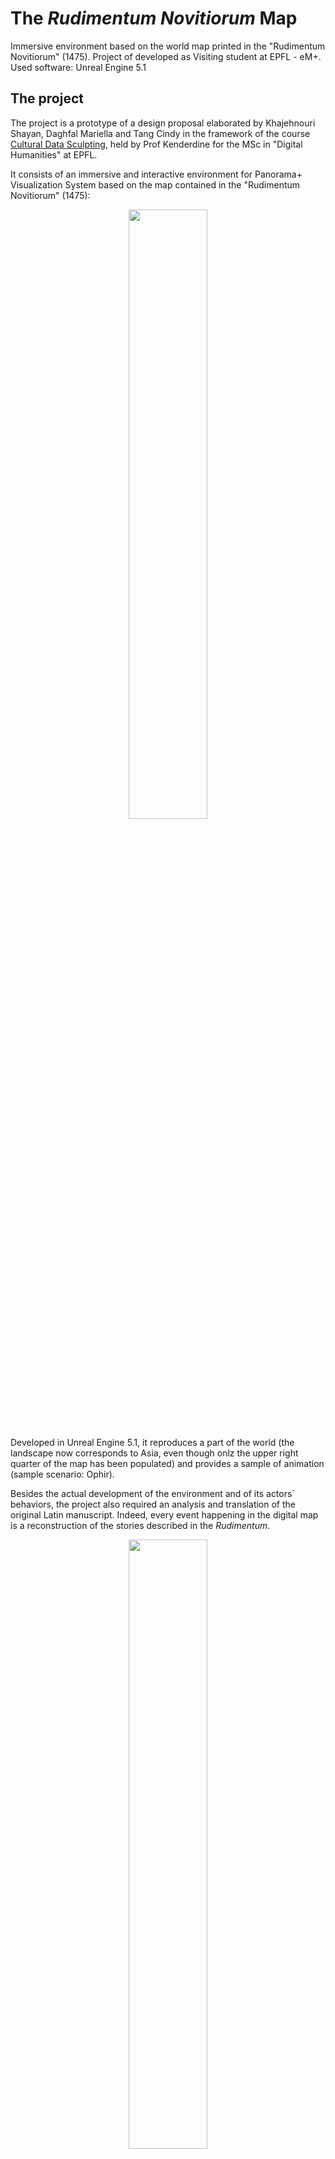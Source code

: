 # The <i>Rudimentum Novitiorum</i> Map 

Immersive environment based on the world map printed in the "Rudimentum Novitiorum" (1475). Project of developed as Visiting student at EPFL - eM+. Used software: Unreal Engine 5.1

## The project

The project is a prototype of a design proposal elaborated by Khajehnouri Shayan, Daghfal Mariella and Tang Cindy in the framework of the course [Cultural Data Sculpting](https://edu.epfl.ch/coursebook/en/cultural-data-sculpting-DH-404), held by Prof Kenderdine for the MSc in "Digital Humanities" at EPFL.

It consists of an immersive and interactive environment for Panorama+ Visualization System based on the map contained in the "Rudimentum Novitiorum" (1475):
<p align="center"> <img src="https://upload.wikimedia.org/wikipedia/commons/5/54/1475_Rudimentum_Novitorum_Lucas_brandis.jpg" style="width: 50%"> </p>

Developed in Unreal Engine 5.1, it reproduces a part of the world (the landscape now corresponds to Asia, even though onlz the upper right quarter of the map has been populated) and provides a sample of animation (sample scenario: Ophir).

Besides the actual development of the environment and of its actors´ behaviors, the project also required an analysis and translation of the original Latin manuscript. Indeed, every event happening in the digital map is a reconstruction of the stories described in the _Rudimentum_. 

<p align="center"> <img src="RudNovMap/Saved/Screenshots/WindowsEditor/ScreenShot00000.png" style="width: 50%"> </p>

### Roadmap

| **Week**                  | **Tasks**                                                                                                                                                                                                                                                                    |
|---------------------------|------------------------------------------------------------------------------------------------------------------------------------------------------------------------------------------------------------------------------------------------------------------------------|
| 21st - 28th April 2023    | _Creation of the landscape_ <br> 1) Definition of the heightmap on Gimp, application of blur and erosion with Gaea <br> 2) Refinement and paint with Unreal "Landscape" Mode <br> 3) Population of the environment with material and assets downloaded on QuixelBridge and UE Marketplace |
| 28th April - 4th May 2023 | _Definition of the animation of the lions in the Golden Land of Ophir_ <br> 1) Animation Blueprint: creation of the animation graph (with use of blendspace) <br> 2) Definition of the actors behavior in the Blueprint Event Graph <br> 3) Use of Level blueprint to control trigger boxes |
| 5th May - ...             | _Creation of compass bar_ <br> 1) Creation of the texture and of the interactive Widget Blueprint|
